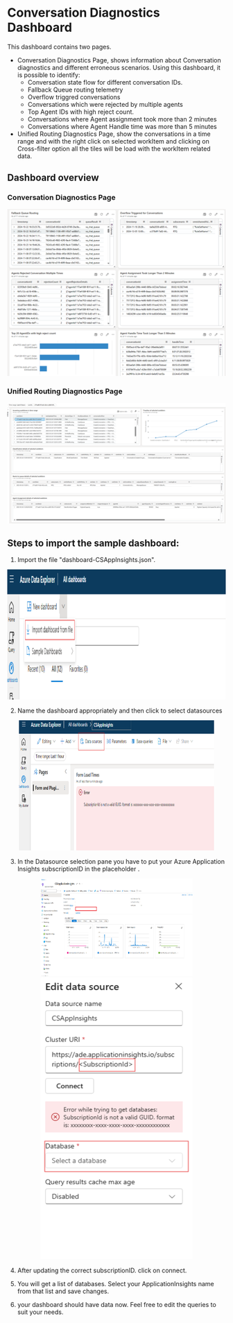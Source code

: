 # Conversation Diagnostics Dashboard
This dashboard contains two pages.  
- Conversation Diagnostics Page, shows information about Conversation diagnostics and different erroneous scenarios. Using this dashboard, it is possible to identify:
  - Conversation state flow for different conversation IDs. 
  - Fallback Queue routing telemetry
  - Overflow triggred conversations
  - Conversations which were rejected by multiple agents
  - Top Agent IDs with high reject count.
  - Conversations where Agent assignment took more than 2 minutes
  - Conversations where Agent Handle time was more than 5 minutes
- Unified Routing Diagnostics Page, show the conversations in a time range and with the right click on selected workItem and clicking on Cross-filter option all the tiles will be load with the workItem related data. 

## Dashboard overview

### Conversation Diagnostics Page
<div align=center><img src="./img/Dashboard.png"></div>

### Unified Routing Diagnostics Page
<div align=center><img src="./img/URDiagnostics.png"></div>
  

## Steps to import the sample dashboard:
  1. Import the file "dashboard-CSAppInsights.json".
  
  <div align=center><img src="./img/ImportDashboard.png" width="600" height="300"></div>

  2. Name the dashboard appropriately and then click to select datasources
  
  <div align=center><img src="./img/Datasources.png" width="450" height="300"></div>

  
  
  3. In the Datasource selection pane you have to put your Azure Application Insights subscriptionID in the placeholder .
  
  <div align=center><img src="./img/SubscriptionId.png" width="350" height="225"></div>
  <div align=center><img src="./img/SubscriptionIdAndDatasource.png" width="350" height="650"></div>

  4. After updating the correct subscriptionID. click on connect.

  5. You will get a list of databases. Select your ApplicationInsights name from that list and save changes.

  6. your dashboard should have data now. Feel free to edit the queries to suit your needs. 
